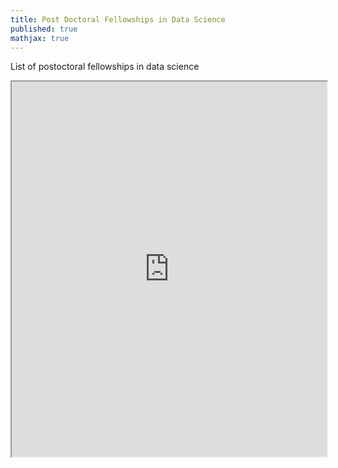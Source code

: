 ```yaml
---
title: Post Doctoral Fellowships in Data Science
published: true
mathjax: true
---
```


List of postoctoral fellowships in data science

<iframe  src="https://docs.google.com/spreadsheets/d/e/2PACX-1vT0oKNA910VQvSzLtk1Za9K3xLRNFO6Jy1S-yl-grKWoTvlibR1hqHg3VtB89Bfu0r8lzSF0MsS9UdR/pubhtml?widget=true&amp;headers=false" width="100%" height="600"></iframe>